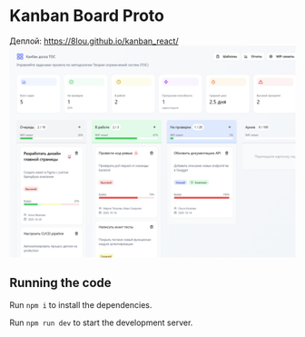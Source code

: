 
  # Kanban Board Proto

Деплой: https://8lou.github.io/kanban_react/
![alt text](image.png)
  ## Running the code

  Run `npm i` to install the dependencies.

  Run `npm run dev` to start the development server.
  
